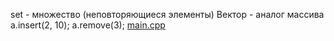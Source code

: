 set - множество (неповторяющиеся элементы)
Вектор - аналог массива
a.insert(2, 10);
a.remove(3);
[main.cpp](main.cpp)

